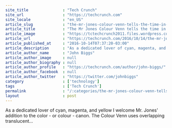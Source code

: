 ```yaml
---
site_title               : "Tech Crunch"
site_url                 : "https://techcrunch.com"
site_locale              : "en_US"
article_slug             : "the-mr-jones-colour-venn-tells-the-time-in-cmy-but-not-k"
article_title            : "The Mr Jones Colour Venn tells the time in CMY but not K"
article_image            : "https://tctechcrunch2011.files.wordpress.com/2016/10/unnamed.jpg?w=625&h=400&crop=1"
article_url              : "https://techcrunch.com/2016/10/14/the-mr-jones-colour-venn-tells-the-time-in-cmy-but-not-k/"
article_published_at     : "2016-10-14T07:37:20-03:00"
article_description      : "As a dedicated lover of cyan, magenta, and yellow I welcome Mr. Jones' addition to the color - or colour - canon. The Colour Venn uses overlapping translucent..."
article_author_name      : "John Biggs"
article_author_image     : null
article_author_biography : null
article_author_profile   : "https://techcrunch.com/author/john-biggs/"
article_author_facebook  : null
article_author_twitter   : "https://twitter.com/johnbiggs"
category                 : ['technology']
tags                     : ['Tech Crunch']
permalink                : "/:categories/the-mr-jones-colour-venn-tells-the-time-in-cmy-but-not-k/"
layout                   : post
---
```


As a dedicated lover of cyan, magenta, and yellow I welcome Mr. Jones' addition to the color - or colour - canon. The Colour Venn uses overlapping translucent...
